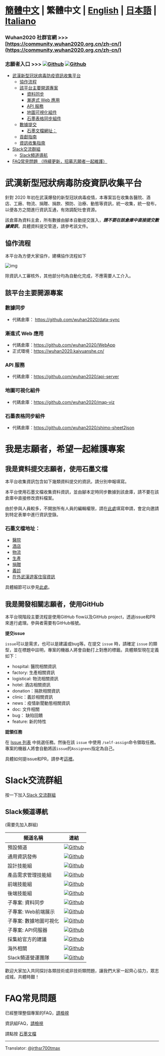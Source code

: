 # [簡體中文](./README.md) | 繁體中文 | [English](./README_EN.md) | [日本語](./README_JP.md) | [Italiano](./README_IT.md) <!-- omit in toc -->

### Wuhan2020 社群官網 >>> [https://community.wuhan2020.org.cn/zh-cn/](https://community.wuhan2020.org.cn/zh-cn/)

### 志願者入口        >>> [![Github](https://img.shields.io/badge/wuhan2020-官方公告-green.svg?style=for-the-badge&colorB=red)](http://community.wuhan2020.org.cn/zh-cn/blog/wuhan2020-official-announcement.html) [![Github](https://img.shields.io/badge/wuhan2020-OFFICIAL%20ANNOUNCEMENT-green.svg?style=for-the-badge&colorB=red)](https://community.wuhan2020.org.cn/zh-cn/blog/wuhan2020-official-announcement.html)


- [武漢新型冠狀病毒防疫資訊收集平台](#%e6%ad%a6%e6%b1%89%e6%96%b0%e5%9e%8b%e5%86%a0%e7%8a%b6%e7%97%85%e6%af%92%e9%98%b2%e7%96%ab%e4%bf%a1%e6%81%af%e6%94%b6%e9%9b%86%e5%b9%b3%e5%8f%b0)
  - [協作流程](#%e5%8d%8f%e4%bd%9c%e6%b5%81%e7%a8%8b)
  - [該平台主要開源專案](#%e8%af%a5%e5%b9%b3%e5%8f%b0%e4%b8%bb%e8%a6%81%e5%bc%80%e6%ba%90%e9%a1%b9%e7%9b%ae)
    - [資料同步](#%e6%95%b0%e6%8d%ae%e5%90%8c%e6%ad%a5)
    - [漸進式 Web 應用](#%e6%b8%90%e8%bf%9b%e5%bc%8f-web-%e5%ba%94%e7%94%a8)
    - [API 服務](#api-%e6%9c%8d%e5%8a%a1)
    - [地圖可視化組件](#%e5%9c%b0%e5%9b%be%e5%8f%af%e8%a7%86%e5%8c%96%e7%bb%84%e4%bb%b6)
    - [石墨表格同步組件](#%e7%9f%b3%e5%a2%a8%e8%a1%a8%e6%a0%bc%e5%90%8c%e6%ad%a5%e7%bb%84%e4%bb%b6)
  - [數據提交](#%e6%95%b0%e6%8d%ae%e6%8f%90%e4%ba%a4)
    - [石墨文檔網址：](#%e7%9f%b3%e5%a2%a8%e6%96%87%e6%a1%a3%e5%9c%b0%e5%9d%80)
  - [貢獻指南](#%e8%b4%a1%e7%8c%ae%e6%8c%87%e5%8d%97)
  - [資訊收集指南](#%e4%bf%a1%e6%81%af%e6%94%b6%e9%9b%86%e6%8c%87%e5%8d%97)
- [Slack交流群組](#slack%e4%ba%a4%e6%b5%81%e7%be%a4%e7%bb%84)
  - [Slack頻道導航](#slack%e9%a2%91%e9%81%93%e5%af%bc%e8%88%aa)
- [FAQ常見問題 （持續更新，招募志願者一起維護）](#faq%e5%b8%b8%e8%a7%81%e9%97%ae%e9%a2%98-%e6%8c%81%e7%bb%ad%e6%9b%b4%e6%96%b0%e6%8b%9b%e5%8b%9f%e5%bf%97%e6%84%bf%e8%80%85%e4%b8%80%e8%b5%b7%e7%bb%b4%e6%8a%a4)

# 武漢新型冠狀病毒防疫資訊收集平台

針對 2020 年初在武漢爆發的新型冠狀病毒疫情，本專案旨在收集各醫院、酒店、工廠、物流、捐贈、捐款、預防、治療、動態等資訊，統一收集，統一發布，以便各方之間進行資訊互通，有效調配社會資源。

該倉庫為資料主倉，所有數據由腳本自動提交匯入，**_請不要在該倉庫中直接提交數據資訊_**，具體資料提交管道，請參考該文件。

## 協作流程

本平台為方便大家協作，建構協作流程如下

![img](http://www.plantuml.com/plantuml/png/RP31Jkf068NtynIJkMiImf85uQxGdT4d6DfH6akRj5EDEqb4H2MO420HerOn4arQZT5e0NcPcIckU0NR3bqOtJKzttyotodQ55lKgUg0QbGdSDUfO2ENpMKXRxNPz4AyriBH2G1OeQO57PjODiGsHABx95gUQ9-npy5ylxwO7B7nc4sxB0WMaoQ2_zQ92XHJrub2DTEmeLtHgcPo6bwzy9kHw3M4UukMnTXHDPgat7F5zJkVzSN1B2gEcaeM8GPGCSLbR1EufT6AKqxOaaPNea_v5ZRkyA23036eHlTW6IlRn50Jxl_QAjmWrWwnqhgKshHCWwOORxR2H__B_GW7tjz2G0wGAKYTF4HivegQ7-yG316G6fbVUMpaNI8WHuXpQH41Cf8Ozyv5_stUUE378-vFUFqE0I39-2XrogVpIrwIop_n0gbwfY3zVfoq_Vdz8J_jyUTkE0mGA4QfKzM_0G00)

除資訊人工審核外，其他部分均為自動化完成，不應需要人工介入。

## 該平台主要開源專案

### 數據同步

-	代碼倉庫： https://github.com/wuhan2020/data-sync

### 漸進式 Web 應用

- 代碼倉庫：https://github.com/wuhan2020/WebApp
- 正式環境：https://wuhan2020.kaiyuanshe.cn/

### API 服務

-	代碼倉庫：https://github.com/wuhan2020/api-server

### 地圖可視化組件

-	代碼倉庫：https://github.com/wuhan2020/map-viz

### 石墨表格同步組件

-	代碼倉庫：https://github.com/wuhan2020/shimo-sheet2json

# 我是志願者，希望一起維護專案
## 我是資料提交志願者，使用石墨文檔

本平台收集資訊包含如下幾類資料提交的資訊，請分別申報填寫。

本平台使用石墨文檔收集資料資訊，並由腳本定時同步數據到該倉庫，請不要在該倉庫中直接修改資料檔案。

由於參與人員較多，不開放所有人員的編輯權限，請在[此處](https://shimo.im/forms/YVJkGrGCWwQPTpqY/fill)填寫申請，會定向邀請到特定表單中進行資訊登錄。

### 石墨文檔地址：

- [醫院](https://shimo.im/sheets/q6WP3DpKKgVW63Pr/4WbFN/ )
- [酒店](https://shimo.im/sheets/Hd9C3QytrJK3RWxG/z1rye/)
- [物流](https://shimo.im/sheets/RTHXp3ghtKXY3GcC/MODOC/)
- [生產](https://shimo.im/sheets/pchvJ6ddyRHHdXtv/MODOC/)
- [捐贈](https://shimo.im/sheets/W3gxW6cwkYTDY6DD/)
- [義診](https://shimo.im/sheets/JgXjYCJJTRQxJ3GP/MODOC/)
- [在外武漢遊客住宿資訊](https://shimo.im/sheets/pdHRcXyKqJdqPyGJ/MODOC/)

具體細節可以參見[此處](./INFORMATION_GUIDE.md)。

## 我是開發相關志願者，使用GitHub

本平台現階段主要流程是使用GitHub flow以及GitHub project，透過issue和PR來進行處理。參與者需要有GitHub帳號。

**提交issue**

`issue`可以是需求，也可以是建議或bug等。在提交 `issue` 時，請確定 `issue` 的類型，並在標題中註明，專案的機器人將會自動打上對應的標籤。具體類型現在定義如下：

- hospital: 醫院相關資訊
- factory: 生產相關資訊
- logistical: 物流相關資訊
- hotel: 酒店相關資訊
- donation：捐款相關資訊
- clinic：義診相關資訊
- news：疫情新聞動態相關資訊
- doc: 文件相關
- bug： 缺陷回饋
- feature: 新的特性

**認領任務**

在 [Issue 列表](https://github.com/wuhan2020/wuhan2020/issues) 中挑選任務。然後在該 `issue` 中使用 `/self-assign`命令領取任務。專案的機器人將會自動將該`issue`的`Assignees`指定為自己。

具體如何提issue和PR，請參考[這裡](./CONTRIBUTING.md)。


# Slack交流群組
按一下加入[Slack 交流群組](https://join.slack.com/t/wuhan2020/shared_invite/enQtOTI2NTU1NzU3MTM2LWQ1YjIzMDllYjYzYTE1OTNhMWU4OTZkOGYzOGJhOWM2MzdlMjgwMmZiOWEzYTQwNmJkZDI4OWRmM2Q2ZDM1MTc)

## Slack頻道導航

(需要先加入群組)

| 頻道名稱     | 連結      |
|------------| ----------|
| 預設頻道               | [![Github](https://img.shields.io/badge/Slack%20Channel-%23anti--2019--ncov-green.svg?style=flat-square&colorB=blue)](https://app.slack.com/client/TT5U1VCPQ/CSS83MZUK)              |
| 通用資訊發佈           | [![Github](https://img.shields.io/badge/Slack%20Channel-%23general-green.svg?style=flat-square&colorB=blue)](https://app.slack.com/client/TT5U1VCPQ/CSTGKFRCH)                       |
| 設計技能組             | [![Github](https://img.shields.io/badge/Slack%20Channel-%23team--designer-green.svg?style=flat-square&colorB=blue)](https://app.slack.com/client/TT5U1VCPQ/CT70SHJQ0)                |
| 產品需求管理技能組     | [![Github](https://img.shields.io/badge/Slack%20Channel-%23team--requirement--management-green.svg?style=flat-square&colorB=blue)](https://app.slack.com/client/TT5U1VCPQ/CT99VDWS2) |
| 前端技能組             | [![Github](https://img.shields.io/badge/Slack%20Channel-%23team--frontend-green.svg?style=flat-square&colorB=blue)](https://app.slack.com/client/TT5U1VCPQ/CT93L48H5)                |
| 後端技能組             | [![Github](https://img.shields.io/badge/Slack%20Channel-%23team--backend-green.svg?style=flat-square&colorB=blue)](https://app.slack.com/client/TT5U1VCPQ/CT93MCEJK)                 |
| 子專案: 資料同步       | [![Github](https://img.shields.io/badge/Slack%20Channel-%23proj--data--sync-green.svg?style=flat-square&colorB=blue)](https://app.slack.com/client/TT5U1VCPQ/CT4AV807P)              |
| 子專案: Web前端展示    | [![Github](https://img.shields.io/badge/Slack%20Channel-%23proj--front--pages-green.svg?style=flat-square&colorB=blue)](https://app.slack.com/client/TT5U1VCPQ/CSTPXN533)            |
| 子專案: 數據地圖可視化 | [![Github](https://img.shields.io/badge/Slack%20Channel-%23proj--map--visualization-green.svg?style=flat-square&colorB=blue)](https://app.slack.com/client/TT5U1VCPQ/CT6HW3X8E)      |
| 子專案: API伺服器      | [![Github](https://img.shields.io/badge/Slack%20Channel-%23api--server-green.svg?style=flat-square&colorB=blue)](https://app.slack.com/client/TT5U1VCPQ/CT3V5CDKJ)                   |
| 採集給官方的建議       | [![Github](https://img.shields.io/badge/Slack%20Channel-%23help--advisement-green.svg?style=flat-square&colorB=blue)](https://app.slack.com/client/TT5U1VCPQ/CT7AABP53)              |
| 海外相關               | [![Github](https://img.shields.io/badge/Slack%20Channel-%23team--overseas-green.svg?style=flat-square&colorB=blue)](https://app.slack.com/client/TT5U1VCPQ/CTAM5R65U)                |
| Slack頻道營運團隊      | [![Github](https://img.shields.io/badge/Slack%20Channel-%23proj--operation-green.svg?style=flat-square&colorB=blue)](https://app.slack.com/client/TT5U1VCPQ/CSX1X74M9)               |

歡迎大家加入共同探討各類技術或非技術類問題，讓我們大家一起齊心協力，眾志成城，共體時艱！

# FAQ常見問題

已經整理整個專案的FAQ，[請檢視](./FAQ.md)

資訊組FAQ，[請檢視](https://shimo.im/docs/JqX9CvrqphPV9T3J/)

請點按 [石墨文檔](https://shimo.im/docs/DdWvXvtvpxrqrJ83)

---
Translator: [@jrthsr700tmax](https://github.com/jrthsr700tmax)

